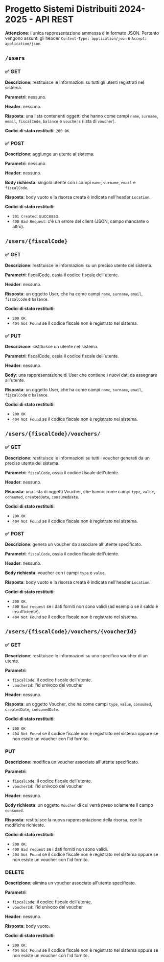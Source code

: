 # Progetto Sistemi Distribuiti 2024-2025 - API REST

**Attenzione**: l'unica rappresentazione ammessa è in formato JSON. Pertanto vengono assunti gli header `Content-Type: application/json` e `Accept: application/json`.

## `/users`

### ✅​ GET​

**Descrizione**: restituisce le informazioni su tutti gli utenti registrati nel sistema.

**Parametri**: nessuno.

**Header**: nessuno.

**Risposta**: una lista contenenti oggetti che hanno come campi `name`, `surname`, `email`, `fiscalCode`, `balance` e `vouchers` (lista di `voucher`).

**Codici di stato restituiti**: `200 OK`.

### ✅​ POST

**Descrizione**: aggiunge un utente al sistema.

**Parametri**: nessuno.

**Header**: nessuno.

**Body richiesta**: singolo utente con i campi `name`, `surname`, `email` e `fiscalCode`.

**Risposta**: body vuoto e la risorsa creata è indicata nell'header `Location`.

**Codici di stato restituiti**:

* `201 Created`: successo.
* `400 Bad Request`: c'è un errore del client (JSON, campo mancante o altro).

## `/users/{fiscalCode}`

### ✅ ​GET

**Descrizione**: restituisce le informazioni su un preciso utente del sistema.

**Parametri**: fiscalCode, ossia il codice fiscale dell'utente.

**Header**: nessuno.

**Risposta**: un oggetto User, che ha come campi `name`, `surname`, `email`, `fiscalCode` e `balance`.

**Codici di stato restituiti**: 
* `200 OK`
* `404 Not Found` se il codice fiscale non è registrato nel sistema.

### ✅​ PUT

**Descrizione**: sistituisce un utente nel sistema.

**Parametri**: fiscalCode, ossia il codice fiscale dell'utente.

**Header**: nessuno.

**Body**: una rappresentazione di User che contiene i nuovi dati da assegnare all'utente.

**Risposta**: un oggetto User, che ha come campi `name`, `surname`, `email`, `fiscalCode` e `balance`.

**Codici di stato restituiti**: 
* `200 OK`
* `404 Not Found` se il codice fiscale non è registrato nel sistema.

## `/users/{fiscalCode}/vouchers/`

### ✅ GET

**Descrizione**: restituisce le informazioni su tutti i voucher generati da un preciso utente del sistema.

**Parametri**: `fiscalCode`, ossia il codice fiscale dell'utente.

**Header**: nessuno.

**Risposta**: una lista di oggetti Voucher, che hanno come campi `type`, `value`, `consumed`, `createdDate`, `consumedDate`.

**Codici di stato restituiti**: 
* `200 OK`
* `404 Not Found` se il codice fiscale non è registrato nel sistema.

### ✅ POST

**Descrizione**: genera un voucher da associare all'utente specificato.

**Parametri**: `fiscalCode`, ossia il codice fiscale dell'utente.

**Header**: nessuno.

**Body richiesta**: voucher con i campi `type` e `value`.

**Risposta**: body vuoto e la risorsa creata è indicata nell'header `Location`.

**Codici di stato restituiti**: 
* `200 OK`.
* `400 Bad request` se i dati forniti non sono validi (ad esempio se il saldo è insufficiente).
* `404 Not Found` se il codice fiscale non è registrato nel sistema.

## `/users/{fiscalCode}/vouchers/{voucherId}`

### ✅ GET

**Descrizione**: restituisce le informazioni su uno specifico voucher di un utente.

**Parametri**: 
* `fiscalCode`: il codice fiscale dell'utente.
* `voucherId`: l'id univoco del voucher

**Header**: nessuno.

**Risposta**: un oggetto Voucher, che ha come campi `type`, `value`, `consumed`, `createdDate`, `consumedDate`.

**Codici di stato restituiti**: 
* `200 OK`
* `404 Not Found` se il codice fiscale non è registrato nel sistema oppure se non esiste un voucher con l'id fornito.

### PUT

**Descrizione**: modifica un voucher associato all'utente specificato.

**Parametri**: 
* `fiscalCode`: il codice fiscale dell'utente.
* `voucherId`: l'id univoco del voucher

**Header**: nessuno.

**Body richiesta**: un oggetto `Voucher` di cui verrà preso solamente il campo `consumed`.

**Risposta**: restituisce la nuova rappresentazione della risorsa, con le modifiche richieste.

**Codici di stato restituiti**: 
* `200 OK`.
* `400 Bad request` se i dati forniti non sono validi.
* `404 Not Found` se il codice fiscale non è registrato nel sistema oppure se non esiste un voucher con l'id fornito.

### DELETE

**Descrizione**: elimina un voucher associato all'utente specificato.

**Parametri**: 
* `fiscalCode`: il codice fiscale dell'utente.
* `voucherId`: l'id univoco del voucher

**Header**: nessuno.

**Risposta**: body vuoto.

**Codici di stato restituiti**: 
* `200 OK`.
* `404 Not Found` se il codice fiscale non è registrato nel sistema oppure se non esiste un voucher con l'id fornito.